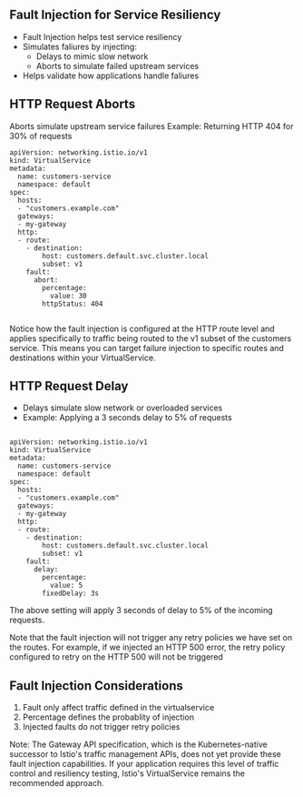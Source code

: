 
## Fault Injection for Service Resiliency

- Fault Injection helps test service resiliency
- Simulates faliures by injecting:
     - Delays to mimic slow network
     - Aborts to simulate failed upstream services
- Helps validate how applications handle faliures


  


HTTP Request Aborts
---------------------

Aborts simulate upstream service failures
Example: Returning HTTP 404 for 30% of requests


```
apiVersion: networking.istio.io/v1
kind: VirtualService
metadata:
  name: customers-service
  namespace: default
spec:
  hosts:
  - "customers.example.com"
  gateways:
  - my-gateway
  http:
  - route:
    - destination:
        host: customers.default.svc.cluster.local
        subset: v1
    fault:
      abort:
        percentage:
          value: 30
        httpStatus: 404


```      

Notice how the fault injection is configured at the HTTP route level and applies specifically to traffic being routed to the v1 subset of the customers service. This means you can target failure injection to specific routes and destinations within your VirtualService.


HTTP Request Delay
---------------------

- Delays simulate slow network or overloaded services
- Example: Applying a 3 seconds delay to 5% of requests



```

apiVersion: networking.istio.io/v1
kind: VirtualService
metadata:
  name: customers-service
  namespace: default
spec:
  hosts:
  - "customers.example.com"
  gateways:
  - my-gateway
  http:
  - route:
    - destination:
        host: customers.default.svc.cluster.local
        subset: v1
    fault:
      delay:
        percentage:
          value: 5
        fixedDelay: 3s

```

The above setting will apply 3 seconds of delay to 5% of the incoming requests.

Note that the fault injection will not trigger any retry policies we have set on the routes. For example, if we injected an HTTP 500 error, the retry policy configured to retry on the HTTP 500 will not be triggered


Fault Injection Considerations
--------------------------------

1. Fault only affect traffic defined in the virtualservice
2. Percentage defines the probablity of injection
3. Injected faults do not trigger retry policies



Note: The Gateway API specification, which is the Kubernetes-native successor to Istio's traffic management APIs, does not yet provide these fault injection capabilities. If your application requires this level of traffic control and resiliency testing, Istio's VirtualService remains the recommended approach.


      

  
  
  
  
  
      




